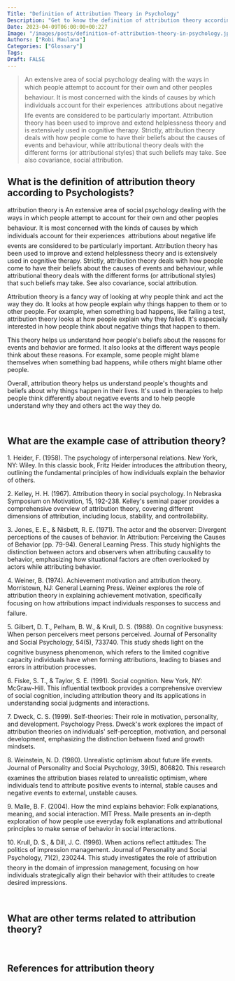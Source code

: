 ```yaml
---
Title: "Definition of Attribution Theory in Psychology"
Description: "Get to know the definition of attribution theory according to psychologists."
Date: 2023-04-09T06:00:00+00:227
Image: "/images/posts/definition-of-attribution-theory-in-psychology.jpg"
Authors: ["Robi Maulana"]
Categories: ["Glossary"]
Tags: 
Draft: FALSE
---
```





> An extensive area of social psychology dealing with the ways in which people attempt to account for their own and other peoples behaviour. It is most concerned with the kinds of causes by which individuals account for their experiences  attributions about negative life events are considered to be particularly important. Attribution theory has been used to improve and extend helplessness theory and is extensively used in cognitive therapy. Strictly, attribution theory deals with how people come to have their beliefs about the causes of events and behaviour, while attributional theory deals with the different forms (or attributional styles) that such beliefs may take. See also covariance, social attribution.

## What is the definition of attribution theory according to Psychologists?

attribution theory is An extensive area of social psychology dealing with the ways in which people attempt to account for their own and other peoples behaviour. It is most concerned with the kinds of causes by which individuals account for their experiences  attributions about negative life events are considered to be particularly important. Attribution theory has been used to improve and extend helplessness theory and is extensively used in cognitive therapy. Strictly, attribution theory deals with how people come to have their beliefs about the causes of events and behaviour, while attributional theory deals with the different forms (or attributional styles) that such beliefs may take. See also covariance, social attribution.

Attribution theory is a fancy way of looking at why people think and act the way they do. It looks at how people explain why things happen to them or to other people. For example, when something bad happens, like failing a test, attribution theory looks at how people explain why they failed. It's especially interested in how people think about negative things that happen to them.

This theory helps us understand how people's beliefs about the reasons for events and behavior are formed. It also looks at the different ways people think about these reasons. For example, some people might blame themselves when something bad happens, while others might blame other people.

Overall, attribution theory helps us understand people's thoughts and beliefs about why things happen in their lives. It's used in therapies to help people think differently about negative events and to help people understand why they and others act the way they do.

 

## What are the example case of attribution theory?

1\. Heider, F. (1958). The psychology of interpersonal relations. New York, NY: Wiley. In this classic book, Fritz Heider introduces the attribution theory, outlining the fundamental principles of how individuals explain the behavior of others.

2\. Kelley, H. H. (1967). Attribution theory in social psychology. In Nebraska Symposium on Motivation, 15, 192-238. Kelley's seminal paper provides a comprehensive overview of attribution theory, covering different dimensions of attribution, including locus, stability, and controllability.

3\. Jones, E. E., & Nisbett, R. E. (1971). The actor and the observer: Divergent perceptions of the causes of behavior. In Attribution: Perceiving the Causes of Behavior (pp. 79-94). General Learning Press. This study highlights the distinction between actors and observers when attributing causality to behavior, emphasizing how situational factors are often overlooked by actors while attributing behavior.

4\. Weiner, B. (1974). Achievement motivation and attribution theory. Morristown, NJ: General Learning Press. Weiner explores the role of attribution theory in explaining achievement motivation, specifically focusing on how attributions impact individuals responses to success and failure.

5\. Gilbert, D. T., Pelham, B. W., & Krull, D. S. (1988). On cognitive busyness: When person perceivers meet persons perceived. Journal of Personality and Social Psychology, 54(5), 733740. This study sheds light on the cognitive busyness phenomenon, which refers to the limited cognitive capacity individuals have when forming attributions, leading to biases and errors in attribution processes.

6\. Fiske, S. T., & Taylor, S. E. (1991). Social cognition. New York, NY: McGraw-Hill. This influential textbook provides a comprehensive overview of social cognition, including attribution theory and its applications in understanding social judgments and interactions.

7\. Dweck, C. S. (1999). Self-theories: Their role in motivation, personality, and development. Psychology Press. Dweck's work explores the impact of attribution theories on individuals' self-perception, motivation, and personal development, emphasizing the distinction between fixed and growth mindsets.

8\. Weinstein, N. D. (1980). Unrealistic optimism about future life events. Journal of Personality and Social Psychology, 39(5), 806820. This research examines the attribution biases related to unrealistic optimism, where individuals tend to attribute positive events to internal, stable causes and negative events to external, unstable causes.

9\. Malle, B. F. (2004). How the mind explains behavior: Folk explanations, meaning, and social interaction. MIT Press. Malle presents an in-depth exploration of how people use everyday folk explanations and attributional principles to make sense of behavior in social interactions.

10\. Krull, D. S., & Dill, J. C. (1996). When actions reflect attitudes: The politics of impression management. Journal of Personality and Social Psychology, 71(2), 230244. This study investigates the role of attribution theory in the domain of impression management, focusing on how individuals strategically align their behavior with their attitudes to create desired impressions.

 

## What are other terms related to attribution theory?

 

## References for attribution theory
